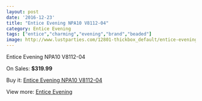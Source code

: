 ```yaml
---
layout: post
date: '2016-12-23'
title: "Entice Evening NPA10 V8112-04"
category: Entice Evening
tags: ["entice","charming","evening","brand","beaded"]
image: http://www.lustparties.com/12801-thickbox_default/entice-evening-npa10-v8112-04.jpg
---
```

Entice Evening NPA10 V8112-04

On Sales: **$319.99**
<a href="https://www.lustparties.com/en/entice-evening/4822-entice-evening-npa10-v8112-04.html"><amp-img layout="responsive" width="600" height="600" src="//www.lustparties.com/12801-thickbox_default/entice-evening-npa10-v8112-04.jpg" alt="Entice Evening NPA10 V8112-04 0" /></a>

Buy it: [Entice Evening NPA10 V8112-04](https://www.lustparties.com/en/entice-evening/4822-entice-evening-npa10-v8112-04.html "Entice Evening NPA10 V8112-04")

View more: [Entice Evening](https://www.lustparties.com/en/29-entice-evening "Entice Evening")